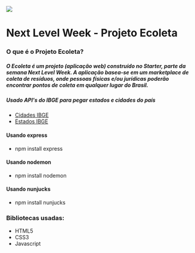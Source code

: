 ![](https://github.com/pushline/Next-Level-Week/blob/master/assets/icones/logo.svg)

# Next Level Week - Projeto Ecoleta

### O que é o Projeto Ecoleta?

##### O Ecoleta é um projeto (aplicação web) construído no Starter, parte da semana Next Level Week. A aplicação basea-se em um marketplace de coleta de resíduos, onde pessoas físicas e/ou jurídicas poderão encontrar pontos de coleta em qualquer lugar do Brasil.

##### Usado API's do IBGE para pegar estados e cidades do país
- [Cidades IBGE](https://servicodados.ibge.gov.br/api/docs/localidades?versao=1#api-Municipios-estadosUFMunicipiosGet)
- [Estados IBGE](https://servicodados.ibge.gov.br/api/v1/localidades/estados)

#### Usando express
 - npm install express

#### Usando nodemon

- npm install nodemon

#### Usando nunjucks

- npm install nunjucks

### Bibliotecas usadas:
- HTML5
- CSS3
- Javascript

